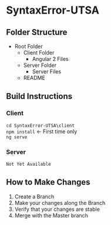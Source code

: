 # SyntaxError-UTSA

Folder Structure
------

- Root Folder
	- Client Folder
		- Angular 2 Files
	- Server Folder
		- Server Files
	- README

Build Instructions
------
### Client
`cd SyntaxError-UTSA\client`\
`npm install` <- First time only\
`ng serve`

### Server
`Not Yet Available`

How to Make Changes
------
1. Create a Branch
2. Make your changes along the Branch
3. Verify that your changes are stable
4. Merge with the Master branch